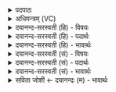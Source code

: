 <details><summary>पदपाठः</summary>

यथा॑। इ॒माम्। वाच॑म्। क॒ल्या॒णीम्। आ॒वदा॒नीत्या॒ऽवदा॑नि। जने॑भ्यः। ब्र॒ह्म॒रा॒ज॒न्या᳖भ्याम्। शूद्राय॑। च॒। अर्या॑य। च॒। स्वाय॑। च॒। अर॑णाय। प्रि॒यः। दे॒वाना॑म्। दक्षि॑णायै। दा॒तुः। इ॒ह। भू॒या॒स॒म्। अ॒यम्। मे॒। कामः॑। सम्। ऋ॒ध्य॒ता॒म्। उप॑। मा॒। अ॒दः। न॒म॒तु। २।
</details>

<details><summary>अधिमन्त्रम् (VC)</summary>

- ईश्वरो देवता
- लौगाक्षिर्ऋषिः
- स्वराडत्यष्टिः
- गान्धारः
</details>

<details><summary>दयानन्द-सरस्वती (हि) - विषयः</summary>

अब ईश्वर सब मनुष्यों के लिये वेद के पढ़ने और सुनने का अधिकार देता है, इस विषय को अगले मन्त्र में कहा है ॥
</details>

<details><summary>दयानन्द-सरस्वती (हि) - पदार्थः</summary>

पदार्थान्वयभाषाः -  हे मनुष्यो ! मैं ईश्वर (यथा) जैसे (ब्रह्मराजन्याभ्याम्) ब्राह्मण, क्षत्रिय (अर्याय) वैश्य (शूद्राय) शूद्र (च) और (स्वाय) अपने स्त्री, सेवक आदि (च) और (अरणाय) उत्तम लक्षणयुक्त प्राप्त हुए अन्त्यज के लिए (च) भी (जनेभ्यः) इन उक्त सब मनुष्यों के लिए (इह) इस संसार में (इमाम्) इस प्रगट की हुई (कल्याणीम्) सुख देनेवाली (वाचम्) चारों वेदरूप वाणी का (आवदानि) उपदेश करता हूँ, वैसे आप लोग भी अच्छे प्रकार उपदेश करें। जैसे मैं (दातुः) दान देने वाले के संसर्गी (देवानाम्) विद्वानों की (दक्षिणायै) दक्षिणा अर्थात् दान आदि के लिये (प्रियः) मनोहर पियारा (भूयासम्) होऊँ और (मे) मेरी (अयम्) यह (कामः) कामना (समृध्यताम्) उत्तमता से बढ़े तथा (मा) मुझे (अदः) वह परोक्षसुख (उप, नमतु) प्राप्त हो, वैसे आप लोग भी होवें और वह कामना तथा सुख आप को भी प्राप्त होवे ॥२ ॥
</details>

<details><summary>दयानन्द-सरस्वती (हि) - भावार्थः</summary>

भावार्थभाषाः -  इस मन्त्र में उपमालङ्कार है। परमात्मा सब मनुष्यों के प्रति इस उपदेश को करता है कि यह चारों वेदरूप कल्याणकारिणी वाणी सब मनुष्यों के हित के लिए मैंने उपदेश की है, इस में किसी को अनधिकार नहीं है, जैसे मैं पक्षपात को छोड़ के सब मनुष्यों में वर्तमान हुआ पियारा हूँ, वैसे आप भी होओ। ऐसे करने से तुम्हारे सब काम सिद्ध होंगे ॥२ ॥
</details>

<details><summary>दयानन्द-सरस्वती (सं) - विषयः</summary>

अथेश्वरः सर्वेभ्यो मनुष्येभ्यो वेदपठनश्रवणाधिकारं ददातीत्याह ॥
</details>

<details><summary>दयानन्द-सरस्वती (सं) - पदार्थः</summary>

पदार्थान्वयभाषाः -  हे मनुष्या यथाऽहमीश्वरो ब्रह्मराजन्याभ्यामर्याय शूद्राय च स्वाय चारणाय च जनेभ्य इहेमां कल्याणीं वाचमावदानि तथा भवन्तोऽप्यावदन्तु। यथाऽहं दातुर्देवानां दक्षिणायै प्रियो भूयासं मेऽयं कामः समृध्यतां माऽद उपनमतु तथा भवन्तोऽपि भवन्तु तद्भवतामप्यस्तु ॥२ ॥
</details>

<details><summary>दयानन्द-सरस्वती (सं) - भावार्थः</summary>

भावार्थभाषाः -  अत्रोपमालङ्कारः। परमात्मा सर्वान् मनुष्यान् प्रतीदमुपदिशतीयं वेदचतुष्टयी वाक् सर्वमनुष्याणां हिताय मयोपदिष्टा नाऽत्र कस्याप्यनधिकारोऽस्तीति। यथाऽहं पक्षपातं विहाय सर्वेषु मनुष्येषु वर्त्तमानः सन् प्रियोऽस्मि तथा भवन्तोऽपि भवन्तु। एवङ्कृते युष्माकं सर्वे कामाः सिद्धा भविष्यन्तीति ॥२ ॥
</details>

<details><summary>सविता जोशी ← दयानन्दः (म) - भावार्थः</summary>

भावार्थभाषाः -  या मंत्रात उपमालंकार आहे. परमेश्वर सर्व मााणसांना उपदेश करतो की, ही चारही वेदरूपी कल्याणकारी वाणी मी सर्व माणसांच्या हितासाठी सांगितलेली आहे. ती ऐकण्याचा सर्वांना अधिकार आहे. मी जसा भेदभाव न करता सर्व माणसांमध्ये व्याप्त आहे व सर्वांना प्रिय आहे तसे तुम्हीही व्हा. असे वागल्यामुळे तुमची सर्व कामे सिद्ध होतील.
</details>